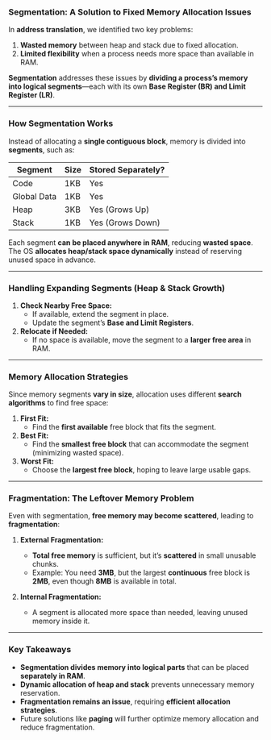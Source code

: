### **Segmentation: A Solution to Fixed Memory Allocation Issues**  

In **address translation**, we identified two key problems:  
1. **Wasted memory** between heap and stack due to fixed allocation.  
2. **Limited flexibility** when a process needs more space than available in RAM.  

**Segmentation** addresses these issues by **dividing a process’s memory into logical segments**—each with its own **Base Register (BR) and Limit Register (LR)**.  

---

### **How Segmentation Works**  
Instead of allocating a **single contiguous block**, memory is divided into **segments**, such as:  

| Segment       | Size  | Stored Separately? |
|--------------|------|------------------|
| Code         | 1KB  | Yes |
| Global Data  | 1KB  | Yes |
| Heap         | 3KB  | Yes (Grows Up) |
| Stack        | 1KB  | Yes (Grows Down) |

Each segment **can be placed anywhere in RAM**, reducing **wasted space**. The OS **allocates heap/stack space dynamically** instead of reserving unused space in advance.  

---

### **Handling Expanding Segments (Heap & Stack Growth)**  
1. **Check Nearby Free Space:**  
   - If available, extend the segment in place.  
   - Update the segment’s **Base and Limit Registers**.  
2. **Relocate if Needed:**  
   - If no space is available, move the segment to a **larger free area** in RAM.  

---

### **Memory Allocation Strategies**  
Since memory segments **vary in size**, allocation uses different **search algorithms** to find free space:  

1. **First Fit:**  
   - Find the **first available** free block that fits the segment.  
2. **Best Fit:**  
   - Find the **smallest free block** that can accommodate the segment (minimizing wasted space).  
3. **Worst Fit:**  
   - Choose the **largest free block**, hoping to leave large usable gaps.  

---

### **Fragmentation: The Leftover Memory Problem**  
Even with segmentation, **free memory may become scattered**, leading to **fragmentation**:  

1. **External Fragmentation:**  
   - **Total free memory** is sufficient, but it’s **scattered** in small unusable chunks.  
   - Example: You need **3MB**, but the largest **continuous** free block is **2MB**, even though **8MB** is available in total.  

2. **Internal Fragmentation:**  
   - A segment is allocated more space than needed, leaving unused memory inside it.  

---

### **Key Takeaways**  
- **Segmentation divides memory into logical parts** that can be placed **separately in RAM**.  
- **Dynamic allocation of heap and stack** prevents unnecessary memory reservation.  
- **Fragmentation remains an issue**, requiring **efficient allocation strategies**.  
- Future solutions like **paging** will further optimize memory allocation and reduce fragmentation.
